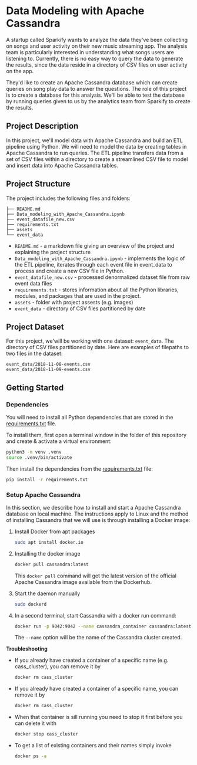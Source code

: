 # Data Modeling with Apache Cassandra
A startup called Sparkify wants to analyze the data they've been collecting on songs and user activity on their new music streaming app. The analysis team is particularly interested in understanding what songs users are listening to. Currently, there is no easy way to query the data to generate the results, since the data reside in a directory of CSV files on user activity on the app.

They'd like to create an Apache Cassandra database which can create queries on song play data to answer the questions. The role of this project is to create a database for this analysis. We'll be able to test the database by running queries given to us by the analytics team from Sparkify to create the results.

## Project Description
In this project, we'll model data with Apache Cassandra and build an ETL pipeline using Python. We will need to model the data by creating tables in Apache Cassandra to run queries. The ETL pipeline transfers data from a set of CSV files within a directory to create a streamlined CSV file to model and insert data into Apache Cassandra tables.

## Project Structure
The project includes the following files and folders:

```
├── README.md
├── Data_modeling_with_Apache_Cassandra.ipynb
├── event_datafile_new.csv
├── requirements.txt
├── assets
└── event_data
```

- `README.md` - a markdown file giving an overview of the project and explaining the project structure
- `Data_modeling_with_Apache_Cassandra.ipynb` - implements the logic of the ETL pipeline, iterates through each event file in event_data to process and create a new CSV file in Python. 
- `event_datafile_new.csv` - processed denormalized dataset file from raw event data files
- `requirements.txt` - stores information about all the Python libraries, modules, and packages that are used in the  project. 
- `assets` - folder with project assests (e.g. images)
- `event_data` - directory of CSV files partitioned by date

## Project Dataset

For this project, we'will be working with one dataset: `event_data`. The directory of CSV files partitioned by date. Here are examples of filepaths to two files in the dataset:

```
event_data/2018-11-08-events.csv
event_data/2018-11-09-events.csv
```

## Getting Started

### Dependencies

You will need to install all Python dependencies that are stored in the [requirements.txt](requirements.txt) file. 

To install them, first open a terminal window in the folder of this repository and create & activate a virtual environment: 

```bash
python3 -m venv .venv
source .venv/bin/activate
```

Then install the dependencies from the [requirements.txt](requirements.txt) file:

```bash
pip install -r requirements.txt 
```

### Setup Apache Cassandra

In this section, we describe how to install and start a Apache Cassandra database on local machine. The instructions apply to Linux and the method of installing Cassandra that we will use is through installing a Docker image:

1. Install Docker from apt packages
    ```bash
    sudo apt install docker.io
    ```

2. Installing the docker image
    ```bash
    docker pull cassandra:latest
    ```
    
    This `docker pull` command will get the latest version of the official Apache Cassandra image available from the Dockerhub.

3. Start the daemon manually
    ```bash
    sudo dockerd
    ```
    
4. In a second terminal, start Cassandra with a docker run command:
    ```bash
    docker run -p 9042:9042 --name cassandra_container cassandra:latest
    ```
    
    The `--name` option will be the name of the Cassandra cluster created.

**Troubleshooting**

- If you already have created a container of a specific name (e.g. cass_cluster), you can remove it by
  ```bash
  docker rm cass_cluster
  ```

- If you already have created a container of a specific name, you can remove it by
  ```bash
  docker rm cass_cluster
  ```
  
- When that container is sill running you need to stop it first before you can delete it with
  ```bash
  docker stop cass_cluster
  ```
  
- To get a list of existing containers and their names simply invoke
  ```bash
  docker ps -a
  ```


